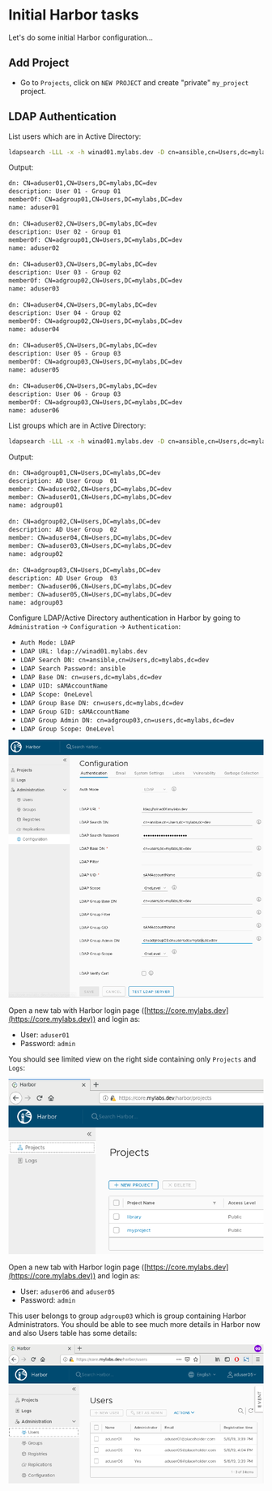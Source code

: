 # Initial Harbor tasks

Let's do some initial Harbor configuration...

## Add Project

* Go to `Projects`, click on `NEW PROJECT` and create "private"
  `my_project` project.

## LDAP Authentication

List users which are in Active Directory:

```bash
ldapsearch -LLL -x -h winad01.mylabs.dev -D cn=ansible,cn=Users,dc=mylabs,dc=dev -w ansible -b cn=users,dc=mylabs,dc=dev -s sub "(cn=aduser*)" dn name description memberOf
```

Output:

```text
dn: CN=aduser01,CN=Users,DC=mylabs,DC=dev
description: User 01 - Group 01
memberOf: CN=adgroup01,CN=Users,DC=mylabs,DC=dev
name: aduser01

dn: CN=aduser02,CN=Users,DC=mylabs,DC=dev
description: User 02 - Group 01
memberOf: CN=adgroup01,CN=Users,DC=mylabs,DC=dev
name: aduser02

dn: CN=aduser03,CN=Users,DC=mylabs,DC=dev
description: User 03 - Group 02
memberOf: CN=adgroup02,CN=Users,DC=mylabs,DC=dev
name: aduser03

dn: CN=aduser04,CN=Users,DC=mylabs,DC=dev
description: User 04 - Group 02
memberOf: CN=adgroup02,CN=Users,DC=mylabs,DC=dev
name: aduser04

dn: CN=aduser05,CN=Users,DC=mylabs,DC=dev
description: User 05 - Group 03
memberOf: CN=adgroup03,CN=Users,DC=mylabs,DC=dev
name: aduser05

dn: CN=aduser06,CN=Users,DC=mylabs,DC=dev
description: User 06 - Group 03
memberOf: CN=adgroup03,CN=Users,DC=mylabs,DC=dev
name: aduser06
```

List groups which are in Active Directory:

```bash
ldapsearch -LLL -x -h winad01.mylabs.dev -D cn=ansible,cn=Users,dc=mylabs,dc=dev -w ansible -b cn=users,dc=mylabs,dc=dev -s sub "(cn=adgroup*)" dn name description member
```

Output:

```text
dn: CN=adgroup01,CN=Users,DC=mylabs,DC=dev
description: AD User Group  01
member: CN=aduser02,CN=Users,DC=mylabs,DC=dev
member: CN=aduser01,CN=Users,DC=mylabs,DC=dev
name: adgroup01

dn: CN=adgroup02,CN=Users,DC=mylabs,DC=dev
description: AD User Group  02
member: CN=aduser04,CN=Users,DC=mylabs,DC=dev
member: CN=aduser03,CN=Users,DC=mylabs,DC=dev
name: adgroup02

dn: CN=adgroup03,CN=Users,DC=mylabs,DC=dev
description: AD User Group  03
member: CN=aduser06,CN=Users,DC=mylabs,DC=dev
member: CN=aduser05,CN=Users,DC=mylabs,DC=dev
name: adgroup03
```

Configure LDAP/Active Directory authentication in Harbor by going to
`Administration` -> `Configuration` -> `Authentication`:

* `Auth Mode: LDAP`
* `LDAP URL: ldap://winad01.mylabs.dev`
* `LDAP Search DN: cn=ansible,cn=Users,dc=mylabs,dc=dev`
* `LDAP Search Password: ansible`
* `LDAP Base DN: cn=users,dc=mylabs,dc=dev`
* `LDAP UID: sAMAccountName`
* `LDAP Scope: OneLevel`
* `LDAP Group Base DN: cn=users,dc=mylabs,dc=dev`
* `LDAP Group GID: sAMAccountName`
* `LDAP Group Admin DN: cn=adgroup03,cn=users,dc=mylabs,dc=dev`
* `LDAP Group Scope: OneLevel`

![Harbor Authentication Configuration page](./harbor_ldap_auth_configuration.png
"Harbor Authentication Configuration page")

Open a new tab with Harbor login page
([https://core.mylabs.dev](https://core.mylabs.dev)) and login as:

* User: `aduser01`
* Password: `admin`

You should see limited view on the right side containing only `Projects`
and `Logs`:

![Harbor - Standard user view](./harbor_standard_user_view.png
"Harbor - Standard user view")

Open a new tab with Harbor login page
([https://core.mylabs.dev](https://core.mylabs.dev)) and login as:

* User: `aduser06` and `aduser05`
* Password: `admin`

This user belongs to group `adgroup03` which is group containing Harbor
Administrators. You should be able to see much more details in Harbor now
and also Users table has some details:

![Harbor - Admin view](./harbor_admin_view.png "Harbor - Admin view")
